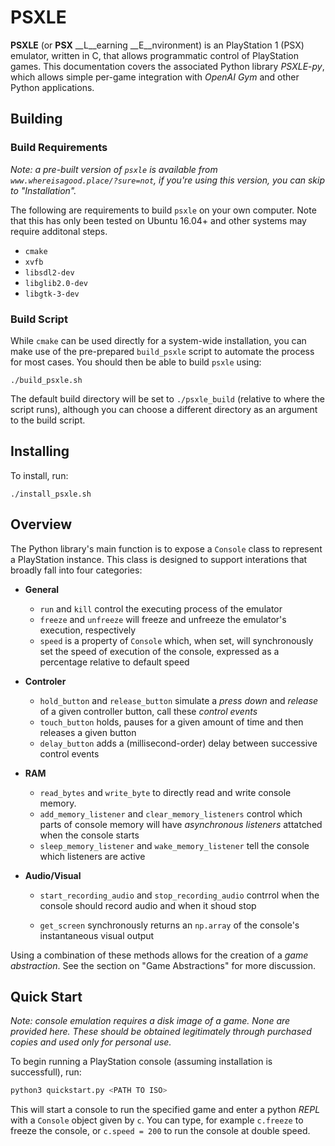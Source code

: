 # PSXLE

__PSXLE__ (or __PSX__ __L__earning __E__nvironment) is an PlayStation 1 (PSX) emulator, written in C, that allows programmatic control of PlayStation games. This documentation covers the associated Python library *PSXLE-py*, which allows simple per-game integration with *OpenAI Gym* and other Python applications.

## Building

### Build Requirements

*Note: a pre-built version of `psxle` is available from `www.whereisagood.place/?sure=not`, if you're using this version, you can skip to "Installation".*

The following are requirements to build `psxle` on your own computer. Note that this has only been tested on Ubuntu 16.04+ and other systems may require additonal steps.

- `cmake` 
- `xvfb`
- `libsdl2-dev`
- `libglib2.0-dev`
- `libgtk-3-dev`

### Build Script

While `cmake` can be used directly for a system-wide installation, you can make use of the pre-prepared `build_psxle` script to automate the process for most cases. You should then be able to build `psxle` using:

```
./build_psxle.sh
```

The default build directory will be set to `./psxle_build` (relative to where the script runs), although you can choose a different directory as an argument to the build script.

## Installing

To install, run:

~~~
./install_psxle.sh
~~~

## Overview

The Python library's main function is to expose a `Console` class to represent a PlayStation instance. This class is designed to support interations that broadly fall into four categories:

* __General__
  * `run` and `kill` control the executing process of the emulator
  * `freeze` and `unfreeze` will freeze and unfreeze the emulator's execution, respectively 
  * `speed` is a property of `Console` which, when set, will synchronously set the speed of execution of the console, expressed as a percentage relative to default speed
  
* __Controler__

  * `hold_button` and `release_button` simulate a *press down* and *release* of a given controller button, call these *control events*
  * `touch_button` holds, pauses for a given amount of time and then releases a given button
  * `delay_button` adds a (millisecond-order) delay between successive control events

* __RAM__
  * `read_bytes` and `write_byte` to directly read and write console memory.
  * `add_memory_listener` and `clear_memory_listeners` control which parts of console memory will have *asynchronous listeners* attatched when the console starts
  * `sleep_memory_listener` and `wake_memory_listener` tell the console which listeners are active
  
* __Audio/Visual__

  * `start_recording_audio` and `stop_recording_audio` contrrol when the console should record audio and when it shoud stop

  * `get_screen` synchronously returns an `np.array` of the console's instantaneous visual output

Using a combination of these methods allows for the creation of a *game abstraction*. See the section on "Game Abstractions" for more discussion.

## Quick Start

*Note: console emulation requires a disk image of a game. None are provided here. These should be obtained legitimately through purchased copies and used only for personal use.*

To begin running a PlayStation console (assuming installation is successfull), run:

~~~bash
python3 quickstart.py <PATH TO ISO>
~~~

This will start a console to run the specified game and enter a python *REPL* with a `Console` object given by `c`. You can type, for example `c.freeze` to freeze the console, or `c.speed = 200` to run the console at double speed.
